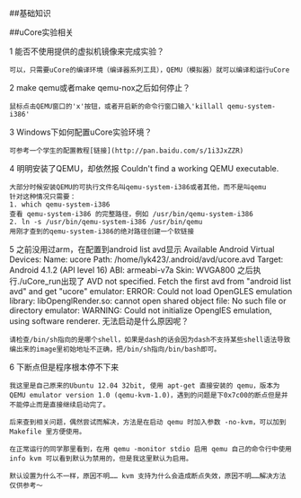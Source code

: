 ##基础知识

##uCore实验相关

1 能否不使用提供的虚拟机镜像来完成实验？

```
可以，只需要uCore的编译环境（编译器系列工具），QEMU（模拟器）就可以编译和运行uCore
```

2 make qemu或者make qemu-nox之后如何停止？

```
鼠标点击QEMU窗口的'x'按钮，或者开启新的命令行窗口输入'killall qemu-system-i386'
```

3 Windows下如何配置uCore实验环境？

```
可参考一个学生的配置教程[链接](http://pan.baidu.com/s/1i3JxZZR)
```

4  明明安装了QEMU，却依然报 Couldn't find a working QEMU executable.

```
大部分时候安装QEMU的可执行文件名叫qemu-system-i386或者其他，而不是叫qemu
针对这种情况只需要：
1. which qemu-system-i386
查看 qemu-system-i386 的完整路径，例如 /usr/bin/qemu-system-i386
2. ln -s /usr/bin/qemu-system-i386 /usr/bin/qemu
用刚才查到的qemu-system-i386的绝对路径创建一个软链接
```

5 之前没用过arm，在配置到android list avd显示
Available Android Virtual Devices:
Name: ucore
Path: /home/lyk423/.android/avd/ucore.avd
Target: Android 4.1.2 (API level 16)
ABI: armeabi-v7a
Skin: WVGA800
之后执行./uCore_run出现了
AVD not specified. Fetch the first avd from "android list avd" and get "ucore"
emulator: ERROR: Could not load OpenGLES emulation library: libOpenglRender.so: cannot open shared object file: No such file or directory
emulator: WARNING: Could not initialize OpenglES emulation, using software renderer.
无法启动是什么原因呢？

```
请检查/bin/sh指向的是哪个shell，如果是dash的话会因为dash不支持某些shell语法导致编出来的image里初始地址不正确，把/bin/sh指向/bin/bash即可。
```

6 下断点但是程序根本停不下来

```
我这里是自己原来的Ubuntu 12.04 32bit, 使用 apt-get 直接安装的 qemu，版本为 QEMU emulator version 1.0 (qemu-kvm-1.0)，遇到的问题是下0x7c00的断点但是并不能停止而是直接继续启动完了。
 
后来查到相关问题，偶然尝试而解决，方法是在启动 qemu 时加入参数 -no-kvm，可以加到 Makefile 里方便使用。
 
在正常运行的同学那里看到，在用 qemu -monitor stdio 启用 qemu 自己的命令行中使用 info kvm 可以看到默认为禁用的，但是我这里默认为启用。
 
默认设置为什么不一样，原因不明…… kvm 支持为什么会造成断点失效，原因不明……解决方法仅供参考～
```

